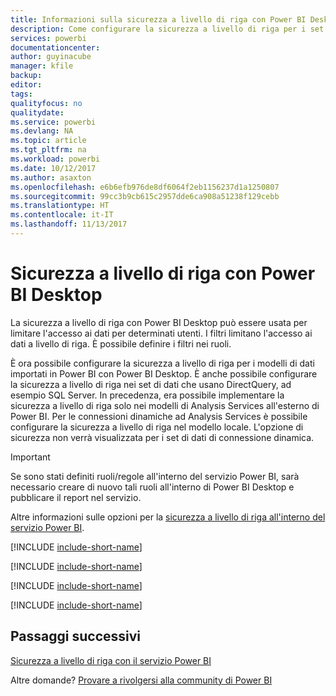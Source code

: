 ```yaml
---
title: Informazioni sulla sicurezza a livello di riga con Power BI Desktop
description: Come configurare la sicurezza a livello di riga per i set di dati importati e DirectQuery con Power BI Desktop.
services: powerbi
documentationcenter: 
author: guyinacube
manager: kfile
backup: 
editor: 
tags: 
qualityfocus: no
qualitydate: 
ms.service: powerbi
ms.devlang: NA
ms.topic: article
ms.tgt_pltfrm: na
ms.workload: powerbi
ms.date: 10/12/2017
ms.author: asaxton
ms.openlocfilehash: e6b6efb976de8df6064f2eb1156237d1a1250807
ms.sourcegitcommit: 99cc3b9cb615c2957dde6ca908a51238f129cebb
ms.translationtype: HT
ms.contentlocale: it-IT
ms.lasthandoff: 11/13/2017
---
```

# <a name="row-level-security-rls-with-power-bi-desktop"></a>Sicurezza a livello di riga con Power BI Desktop
La sicurezza a livello di riga con Power BI Desktop può essere usata per limitare l'accesso ai dati per determinati utenti. I filtri limitano l'accesso ai dati a livello di riga. È possibile definire i filtri nei ruoli.

È ora possibile configurare la sicurezza a livello di riga per i modelli di dati importati in Power BI con Power BI Desktop. È anche possibile configurare la sicurezza a livello di riga nei set di dati che usano DirectQuery, ad esempio SQL Server. In precedenza, era possibile implementare la sicurezza a livello di riga solo nei modelli di Analysis Services all'esterno di Power BI. Per le connessioni dinamiche ad Analysis Services è possibile configurare la sicurezza a livello di riga nel modello locale. L'opzione di sicurezza non verrà visualizzata per i set di dati di connessione dinamica.

> [!IMPORTANT]
> Se sono stati definiti ruoli/regole all'interno del servizio Power BI, sarà necessario creare di nuovo tali ruoli all'interno di Power BI Desktop e pubblicare il report nel servizio.
> 
> 

Altre informazioni sulle opzioni per la [sicurezza a livello di riga all'interno del servizio Power BI](service-admin-rls.md).

[!INCLUDE [include-short-name](./includes/rls-desktop-define-roles.md)]

[!INCLUDE [include-short-name](./includes/rls-desktop-view-as-roles.md)]

[!INCLUDE [include-short-name](./includes/rls-limitations.md)]

[!INCLUDE [include-short-name](./includes/rls-faq.md)]

## <a name="next-steps"></a>Passaggi successivi
[Sicurezza a livello di riga con il servizio Power BI](service-admin-rls.md)  

Altre domande? [Provare a rivolgersi alla community di Power BI](http://community.powerbi.com/)

